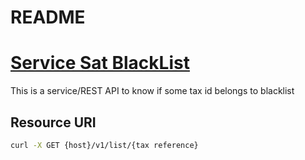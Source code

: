 # README
# [Service Sat BlackList](https://github.com/vts-group/sat-lista-negra)

This is a service/REST API  to know if some tax id  belongs to blacklist 

## Resource URI
```bash
curl -X GET {host}/v1/list/{tax reference}
```
